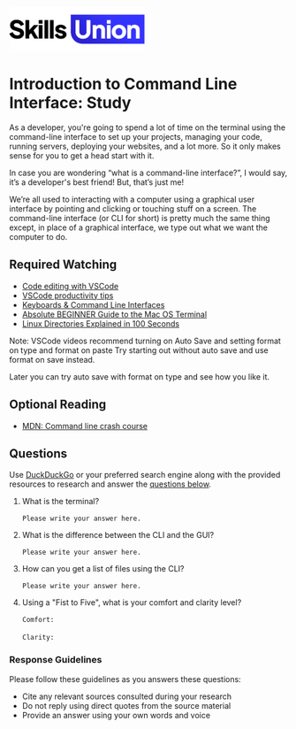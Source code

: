 [<img src="assets/images/su-logo.png" alt="Skills Union Logo" height="80px" />](https://www.skillsunion.com/)
# Introduction to Command Line Interface: Study

As a developer, you're going to spend a lot of time on the terminal using the command-line interface to set up your projects, managing your code, running servers, deploying your websites, and a lot more. So it only makes sense for you to get a head start with it.

In case you are wondering “what is a command-line interface?”, I would say, it’s a developer's best friend! But, that’s just me!

We’re all used to interacting with a computer using a graphical user interface by pointing and clicking or touching stuff on a screen. The command-line interface (or CLI for short) is pretty much the same thing except, in place of a graphical interface, we type out what we want the computer to do.

## Required Watching
- [Code editing with VSCode](https://code.visualstudio.com/docs/introvideos/codeediting)
- [VSCode productivity tips](https://code.visualstudio.com/docs/introvideos/productivity)
- [Keyboards & Command Line Interfaces](https://www.youtube.com/watch?v=4RPtJ9UyHS0)
- [Absolute BEGINNER Guide to the Mac OS Terminal](https://www.youtube.com/watch?v=aKRYQsKR46I)
- [Linux Directories Explained in 100 Seconds](https://www.youtube.com/watch?v=42iQKuQodW4)

Note: VSCode videos recommend turning on Auto Save and setting format on type and format on paste
Try starting out without auto save and use format on save instead. 

Later you can try auto save with format on type and see how you like it.
## Optional Reading

- [MDN: Command line crash course](https://developer.mozilla.org/en-US/docs/Learn/Tools_and_testing/Understanding_client-side_tools/Command_line)


## Questions

Use [DuckDuckGo](https://duckduckgo.com/) or your preferred search engine along with the provided resources to research and answer the [questions below](#questions).

1. What is the terminal?

    ```
    Please write your answer here.
    ```

1. What is the difference between the CLI and the GUI?

    ```
    Please write your answer here.
    ```

1. How can you get a list of files using the CLI?

    ```
    Please write your answer here.
    ```

1. Using a "Fist to Five", what is your comfort and clarity level?

    ```
    Comfort: 

    Clarity: 
    ```

### Response Guidelines

Please follow these guidelines as you answers these questions:

- Cite any relevant sources consulted during your research
- Do not reply using direct quotes from the source material
- Provide an answer using your own words and voice
